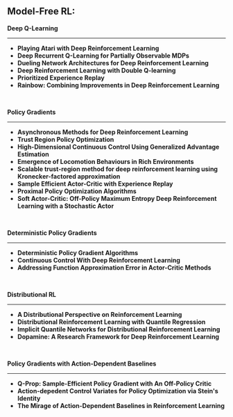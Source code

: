 <h2>Model-Free RL: </h2>

<p> <strong>Deep Q-Learning </strong> </p>
<hr>
<ul>
  
 <li><b><a target="_blank" href="https://github.com/manjunath5496/Key-Papers-in-Deep-RL/blob/master/plk(1).pdf" style="text-decoration:none;">Playing Atari with Deep Reinforcement Learning</a></b></li>
  
<li><b><a target="_blank" href="https://github.com/manjunath5496/Key-Papers-in-Deep-RL/blob/master/plk(2).pdf" style="text-decoration:none;">Deep Recurrent Q-Learning for Partially Observable MDPs</a></b></li>

<li><b><a target="_blank" href="https://github.com/manjunath5496/Key-Papers-in-Deep-RL/blob/master/plk(3).pdf" style="text-decoration:none;"> Dueling Network Architectures for Deep Reinforcement Learning</a></b></li>                         
  <li><b><a target="_blank" href="https://github.com/manjunath5496/Key-Papers-in-Deep-RL/blob/master/plk(4).pdf" style="text-decoration:none;">Deep Reinforcement Learning with Double Q-learning</a></b></li>  
<li><b><a target="_blank" href="https://github.com/manjunath5496/Key-Papers-in-Deep-RL/blob/master/plk(5).pdf" style="text-decoration:none;">Prioritized Experience Replay</a></b></li>  
 <li><b><a target="_blank" href="https://github.com/manjunath5496/Key-Papers-in-Deep-RL/blob/master/plk(6).pdf" style="text-decoration:none;">Rainbow: Combining Improvements in Deep Reinforcement Learning</a></b></li>    

</ul>
</br>
<p> <strong>Policy Gradients </strong> </p>
<hr>
<ul>
  
 <li><b><a target="_blank" href="https://github.com/manjunath5496/Key-Papers-in-Deep-RL/blob/master/plk(7).pdf" style="text-decoration:none;">Asynchronous Methods for Deep Reinforcement Learning</a></b></li>
  
<li><b><a target="_blank" href="https://github.com/manjunath5496/Key-Papers-in-Deep-RL/blob/master/plk(8).pdf" style="text-decoration:none;">Trust Region Policy Optimization</a></b></li>

<li><b><a target="_blank" href="https://github.com/manjunath5496/Key-Papers-in-Deep-RL/blob/master/plk(9).pdf" style="text-decoration:none;"> High-Dimensional Continuous Control Using Generalized Advantage Estimation</a></b></li>                         
  <li><b><a target="_blank" href="https://github.com/manjunath5496/Key-Papers-in-Deep-RL/blob/master/plk(10).pdf" style="text-decoration:none;">Emergence of Locomotion Behaviours in Rich Environments</a></b></li>  
<li><b><a target="_blank" href="https://github.com/manjunath5496/Key-Papers-in-Deep-RL/blob/master/plk(11).pdf" style="text-decoration:none;">Scalable trust-region method for deep reinforcement learning using Kronecker-factored approximation</a></b></li>  
 <li><b><a target="_blank" href="https://github.com/manjunath5496/Key-Papers-in-Deep-RL/blob/master/plk(12).pdf" style="text-decoration:none;">Sample Efficient Actor-Critic with Experience Replay</a></b></li> 
 
 <li><b><a target="_blank" href="https://github.com/manjunath5496/Key-Papers-in-Deep-RL/blob/master/plk(13).pdf" style="text-decoration:none;">Proximal Policy Optimization Algorithms</a></b></li>  
 <li><b><a target="_blank" href="https://github.com/manjunath5496/Key-Papers-in-Deep-RL/blob/master/plk(14).pdf" style="text-decoration:none;">Soft Actor-Critic: Off-Policy Maximum Entropy Deep Reinforcement Learning with a Stochastic Actor</a></b></li> 
 
 
 
 
 
 

</ul>

</br>
<p> <strong>Deterministic Policy Gradients </strong> </p>
<hr>
<ul>
  
 <li><b><a target="_blank" href="https://github.com/manjunath5496/Key-Papers-in-Deep-RL/blob/master/plk(15).pdf" style="text-decoration:none;">Deterministic Policy Gradient Algorithms</a></b></li>
  
<li><b><a target="_blank" href="https://github.com/manjunath5496/Key-Papers-in-Deep-RL/blob/master/plk(16).pdf" style="text-decoration:none;">Continuous Control With Deep Reinforcement Learning</a></b></li>

<li><b><a target="_blank" href="https://github.com/manjunath5496/Key-Papers-in-Deep-RL/blob/master/plk(17).pdf" style="text-decoration:none;"> Addressing Function Approximation Error in Actor-Critic Methods</a></b></li>                         
 

</ul>


</br>
<p> <strong>Distributional RL </strong> </p>
<hr>
<ul>
  
 <li><b><a target="_blank" href="https://github.com/manjunath5496/Key-Papers-in-Deep-RL/blob/master/plk(18).pdf" style="text-decoration:none;">A Distributional Perspective on Reinforcement Learning</a></b></li>
  
<li><b><a target="_blank" href="https://github.com/manjunath5496/Key-Papers-in-Deep-RL/blob/master/plk(19).pdf" style="text-decoration:none;">Distributional Reinforcement Learning with Quantile Regression</a></b></li>

<li><b><a target="_blank" href="https://github.com/manjunath5496/Key-Papers-in-Deep-RL/blob/master/plk(20).pdf" style="text-decoration:none;"> Implicit Quantile Networks for Distributional Reinforcement Learning</a></b></li>                         
 
<li><b><a target="_blank" href="https://github.com/manjunath5496/Key-Papers-in-Deep-RL/blob/master/plk(21).pdf" style="text-decoration:none;"> Dopamine: A Research Framework for Deep Reinforcement Learning</a></b></li>       

</ul>

</br>
<p> <strong>Policy Gradients with Action-Dependent Baselines </strong> </p>
<hr>
<ul>
  
 <li><b><a target="_blank" href="https://github.com/manjunath5496/Key-Papers-in-Deep-RL/blob/master/plk(22).pdf" style="text-decoration:none;">Q-Prop: Sample-Efficient Policy Gradient with An Off-Policy Critic</a></b></li>
  
<li><b><a target="_blank" href="https://github.com/manjunath5496/Key-Papers-in-Deep-RL/blob/master/plk(23).pdf" style="text-decoration:none;">Action-depedent Control Variates for Policy Optimization via Stein's Identity</a></b></li>

<li><b><a target="_blank" href="https://github.com/manjunath5496/Key-Papers-in-Deep-RL/blob/master/plk(24).pdf" style="text-decoration:none;"> The Mirage of Action-Dependent Baselines in Reinforcement Learning</a></b></li>                         
 
    

</ul>





